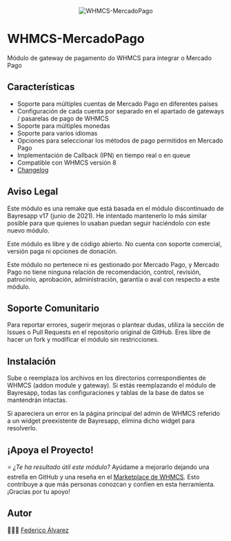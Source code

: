 <div align="center"><img alt="WHMCS-MercadoPago" src="https://marketplace.whmcs.com/product/6720/images/icon200-33f47d0aa2c9182c7307756fa9b0276f.png"></div>

# WHMCS-MercadoPago

Módulo de gateway de pagamento do WHMCS para integrar o Mercado Pago

## Características

- Soporte para múltiples cuentas de Mercado Pago en diferentes países
- Configuración de cada cuenta por separado en el apartado de gateways / pasarelas de pago de WHMCS
- Soporte para múltiples monedas
- Soporte para varios idiomas
- Opciones para seleccionar los métodos de pago permitidos en Mercado Pago
- Implementación de Callback (IPN) en tiempo real o en queue
- Compatible con WHMCS versión 8
- [Changelog](https://github.com/fedealvz/WHMCS-MercadoPago/releases)

## Aviso Legal

Este módulo es una remake que está basada en el módulo discontinuado de Bayresapp v17 (junio de 2021). He intentado mantenerlo lo más similar posible para que quienes lo usaban puedan seguir haciéndolo con este nuevo módulo.

Este módulo es libre y de código abierto. No cuenta con soporte comercial, versión paga ni opciones de donación.

Este módulo no pertenece ni es gestionado por Mercado Pago, y Mercado Pago no tiene ninguna relación de recomendación, control, revisión, patrocinio, aprobación, administración, garantía o aval con respecto a este módulo.

## Soporte Comunitario

Para reportar errores, sugerir mejoras o plantear dudas, utiliza la sección de Issues o Pull Requests en el repositorio original de GitHub. Eres libre de hacer un fork y modificar el módulo sin restricciones.

## Instalación

Sube o reemplaza los archivos en los directorios correspondientes de WHMCS (addon module y gateway). Si estás reemplazando el módulo de Bayresapp, todas las configuraciones y tablas de la base de datos se mantendrán intactas.

Si apareciera un error en la página principal del admin de WHMCS referido a un widget preexistente de Bayresapp, elimina dicho widget para resolverlo.

## ¡Apoya el Proyecto!

⭐️ *¿Te ha resultado útil este módulo?* Ayúdame a mejorarlo dejando una estrella en GitHub y una reseña en el [Marketplace de WHMCS](https://marketplace.whmcs.com/product/6720-mercadopago-gateway#reviews). Esto contribuye a que más personas conozcan y confíen en esta herramienta. ¡Gracias por tu apoyo!

## Autor

👨🏼‍💻️ [Federico Álvarez](https://federicoalvarez.net)
